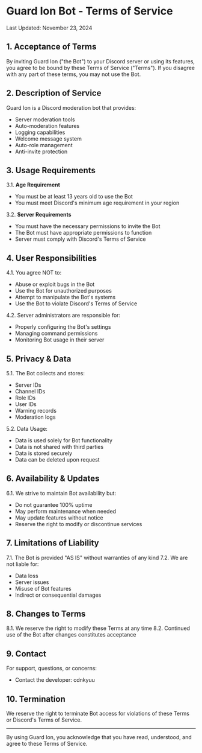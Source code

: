 # Guard Ion Bot - Terms of Service

Last Updated: November 23, 2024

## 1. Acceptance of Terms

By inviting Guard Ion ("the Bot") to your Discord server or using its features, you agree to be bound by these Terms of Service ("Terms"). If you disagree with any part of these terms, you may not use the Bot.

## 2. Description of Service

Guard Ion is a Discord moderation bot that provides:
- Server moderation tools
- Auto-moderation features
- Logging capabilities
- Welcome message system
- Auto-role management
- Anti-invite protection

## 3. Usage Requirements

3.1. **Age Requirement**
- You must be at least 13 years old to use the Bot
- You must meet Discord's minimum age requirement in your region

3.2. **Server Requirements**
- You must have the necessary permissions to invite the Bot
- The Bot must have appropriate permissions to function
- Server must comply with Discord's Terms of Service

## 4. User Responsibilities

4.1. You agree NOT to:
- Abuse or exploit bugs in the Bot
- Use the Bot for unauthorized purposes
- Attempt to manipulate the Bot's systems
- Use the Bot to violate Discord's Terms of Service

4.2. Server administrators are responsible for:
- Properly configuring the Bot's settings
- Managing command permissions
- Monitoring Bot usage in their server

## 5. Privacy & Data

5.1. The Bot collects and stores:
- Server IDs
- Channel IDs
- Role IDs
- User IDs
- Warning records
- Moderation logs

5.2. Data Usage:
- Data is used solely for Bot functionality
- Data is not shared with third parties
- Data is stored securely
- Data can be deleted upon request

## 6. Availability & Updates

6.1. We strive to maintain Bot availability but:
- Do not guarantee 100% uptime
- May perform maintenance when needed
- May update features without notice
- Reserve the right to modify or discontinue services

## 7. Limitations of Liability

7.1. The Bot is provided "AS IS" without warranties of any kind
7.2. We are not liable for:
- Data loss
- Server issues
- Misuse of Bot features
- Indirect or consequential damages

## 8. Changes to Terms

8.1. We reserve the right to modify these Terms at any time
8.2. Continued use of the Bot after changes constitutes acceptance

## 9. Contact

For support, questions, or concerns:
- Contact the developer: cdnkyuu

## 10. Termination

We reserve the right to terminate Bot access for violations of these Terms or Discord's Terms of Service.

---

By using Guard Ion, you acknowledge that you have read, understood, and agree to these Terms of Service.
